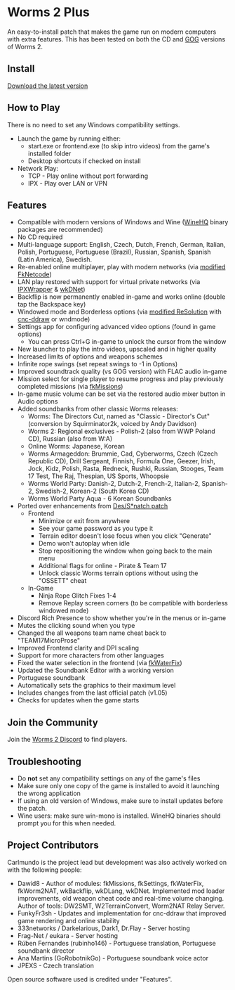 # Worms 2 Plus
An easy-to-install patch that makes the game run on modern computers with extra features.
This has been tested on both the CD and [GOG](https://www.gog.com/game/worms_2) versions of Worms 2.

## Install
[Download the latest version](https://github.com/Carlmundo/W2-Plus/releases/latest)

## How to Play
There is no need to set any Windows compatibility settings.
- Launch the game by running either:
	- start.exe or frontend.exe (to skip intro videos) from the game's installed folder
	- Desktop shortcuts if checked on install
- Network Play:
	- TCP - Play online without port forwarding
	- IPX - Play over LAN or VPN

## Features
- Compatible with modern versions of Windows and Wine ([WineHQ](https://gitlab.winehq.org/wine/wine/-/wikis/Download#wine-binary-packages) binary packages are recommended)
- No CD required
- Multi-language support: English, Czech, Dutch, French, German, Italian, Polish, Portuguese, Portuguese (Brazil), Russian, Spanish, Spanish (Latin America), Swedish.
- Re-enabled online multiplayer, play with modern networks (via [modified](https://github.com/Carlmundo/fkNetcode) [FkNetcode](https://worms2d.info/FkNetcode))
- LAN play restored with support for virtual private networks (via [IPXWrapper](https://github.com/solemnwarning/ipxwrapper) & [wkDNet](https://github.com/Dawid8plc/wkDNet))
- Backflip is now permanently enabled in-game and works online (double tap the Backspace key)
- Windowed mode and Borderless options (via [modified ReSolution](https://github.com/Carlmundo/wkReSolution) with [cnc-ddraw](https://github.com/FunkyFr3sh/cnc-ddraw) or wndmode) 
- Settings app for configuring advanced video options (found in game options)
	- You can press Ctrl+G in-game to unlock the cursor from the window
- New launcher to play the intro videos, upscaled and in higher quality
- Increased limits of options and weapons schemes
- Infinite rope swings (set repeat swings to -1 in Options)
- Improved soundtrack quality (vs GOG version) with FLAC audio in-game
- Mission select for single player to resume progress and play previously completed missions (via [fkMissions](https://github.com/Dawid8plc/fkMissions))
- In-game music volume can be set via the restored audio mixer button in Audio options
- Added soundbanks from other classic Worms releases:
	- Worms: The Directors Cut, named as "Classic - Director's Cut" (conversion by Squirminator2k, voiced by Andy Davidson)
	- Worms 2: Regional exclusives - Polish-2 (also from WWP Poland CD), Russian (also from W:A)
	- Online Worms: Japanese, Korean
	- Worms Armageddon: Brummie, Cad, Cyberworms, Czech (Czech Republic CD), Drill Sergeant, Finnish, Formula One, Geezer, Irish, Jock, Kidz, Polish, Rasta, Redneck, Rushki, Russian, Stooges, Team 17 Test, The Raj, Thespian, US Sports, Whoopsie
	- Worms World Party: Danish-2, Dutch-2, French-2, Italian-2, Spanish-2, Swedish-2, Korean-2 (South Korea CD)
	- Worms World Party Aqua - 6 Korean Soundbanks
- Ported over enhancements from [Des/S*natch patch](https://worms2d.info/Des_patch)
	- Frontend
		- Minimize or exit from anywhere
		- See your game password as you type it
		- Terrain editor doesn't lose focus when you click "Generate"
		- Demo won't autoplay when idle
		- Stop repositioning the window when going back to the main menu
		- Additional flags for online - Pirate & Team 17
		- Unlock classic Worms terrain options without using the "OSSETT" cheat
	- In-Game	
		- Ninja Rope Glitch Fixes 1-4
		- Remove Replay screen corners (to be compatible with borderless windowed mode)
- Discord Rich Presence to show whether you're in the menus or in-game
- Mutes the clicking sound when you type
- Changed the all weapons team name cheat back to "TEAM17MicroProse"
- Improved Frontend clarity and DPI scaling
- Support for more characters from other languages 
- Fixed the water selection in the frontend (via [fkWaterFix](https://github.com/Dawid8plc/fkWaterFix))
- Updated the Soundbank Editor with a working version
- Portuguese soundbank
- Automatically sets the graphics to their maximum level
- Includes changes from the last official patch (v1.05)
- Checks for updates when the game starts

## Join the Community
Join the [Worms 2 Discord](https://discord.gg/Tvs83972UD) to find players.

## Troubleshooting
 - Do **not** set any compatibility settings on any of the game's files
 - Make sure only one copy of the game is installed to avoid it launching the wrong application
 - If using an old version of Windows, make sure to install updates before the patch.
 - Wine users: make sure win-mono is installed. WineHQ binaries should prompt you for this when needed.

## Project Contributors
Carlmundo is the project lead but development was also actively worked on with the following people:
 - Dawid8 - Author of modules: fkMissions, fkSettings, fkWaterFix, fkWorm2NAT, wkBackflip, wkDLang, wkDNet. Implemented mod loader improvements, old weapon cheat code and real-time volume changing. Author of tools: DW2SMT, W2TerrainConvert, Worm2NAT Relay Server.
 - FunkyFr3sh - Updates and implementation for cnc-ddraw that improved game rendering and online stability
 - 333networks / Darkelarious, Dark1, Dr.Flay - Server hosting
 - Frag-Net / eukara - Server hosting
 - Rúben Fernandes (rubinho146) - Portuguese translation, Portuguese soundbank director
 - Ana Martins (GoRobotnikGo) - Portuguese soundbank voice actor
 - JPEXS - Czech translation

Open source software used is credited under "Features".
